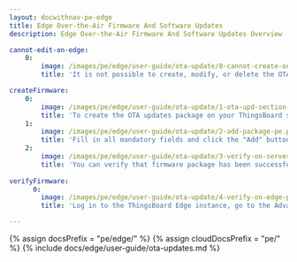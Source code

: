 ```yaml
---
layout: docwithnav-pe-edge
title: Edge Over-the-Air Firmware And Software Updates
description: Edge Over-the-Air Firmware And Software Updates Overview

cannot-edit-on-edge:
    0:
        image: /images/pe/edge/user-guide/ota-update/0-cannot-create-on-edge-pe.png
        title: 'It is not possible to create, modify, or delete the OTA Update packages on the Edge instance.'

createFirmware:
    0:
        image: /images/pe/edge/user-guide/ota-update/1-ota-upd-section-pe.png
        title: 'To create the OTA updates package on your ThingsBoard server, navigate to the Advanced features > OTA updates section and click the "+" icon.'
    1:
        image: /images/pe/edge/user-guide/ota-update/2-add-package-pe.png
        title: 'Fill in all mandatory fields and click the "Add" button to proceed. Please note that once the package is uploaded, the title, version, device profile, and package type cannot be modified.'
    2:
        image: /images/pe/edge/user-guide/ota-update/3-verify-on-server-pe.png
        title: 'You can verify that firmware package has been successfully uploaded'
        
verifyFirmware:
      0:
        image: /images/pe/edge/user-guide/ota-update/4-verify-on-edge-pe.png
        title: 'Log in to the ThingsBoard Edge instance, go to the Advanced features > OTA updates section and confirm that the firmware package has been successfully provisioned on the Edge instance.'

---
```


{% assign docsPrefix = "pe/edge/" %}
{% assign cloudDocsPrefix = "pe/" %}
{% include docs/edge/user-guide/ota-updates.md %}




